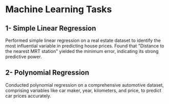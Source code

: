 # Machine Learning Tasks

## 1- Simple Linear Regression
Performed simple linear regression on a real estate dataset to identify the most influential variable in predicting house prices. Found that "Distance to the nearest MRT station" yielded the minimum error, indicating its strong predictive power.
## 2- Polynomial Regression
Conducted polynomial regression on a comprehensive automotive dataset, comprising variables like car maker, year, kilometers, and price, to predict car prices accurately.
